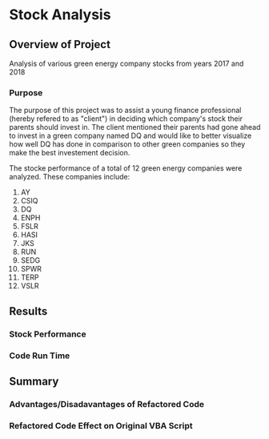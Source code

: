 # Stock Analysis

## Overview of Project
Analysis of various green energy company stocks from years 2017 and 2018

### Purpose
The purpose of this project was to assist a young finance professional (hereby refered to as "client") in deciding which company's stock their parents should invest in. The client mentioned their parents had gone ahead to invest in a green company named DQ and would like to better visualize how well DQ has done in comparison to other green companies so they make the best investement decision.

The stocke performance of a total of 12 green energy companies were analyzed. These companies include:
1. AY
2. CSIQ
3. DQ
4. ENPH
5. FSLR
6. HASI
7. JKS
8. RUN
9. SEDG
10. SPWR
11. TERP
12. VSLR

## Results



### Stock Performance

 

### Code Run Time




## Summary
### Advantages/Disadavantages of Refactored Code


### Refactored Code Effect on Original VBA Script


